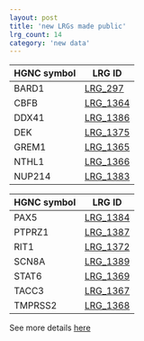 ```yaml
---
layout: post
title: 'new LRGs made public'
lrg_count: 14
category: 'new data'
---
```


<div class="clearfix">
  <div class="left margin-right-25">
    <table class="table table-hover table-lrg table-lrg-bold-left-col" style="width:auto">
      <thead>
        <tr><th>HGNC symbol</th><th>LRG ID</th></tr>
      </thead>
      <tbody class="bordered-columns">
        <tr><td>BARD1</td><td><a href="{{ site.urls.lrg_ftp_http }}LRG_297.xml" target="_blank">LRG_297</a></td></tr>
        <tr><td>CBFB</td><td><a href="{{ site.urls.lrg_ftp_http }}LRG_1364.xml" target="_blank">LRG_1364</a></td></tr>
        <tr><td>DDX41</td><td><a href="{{ site.urls.lrg_ftp_http }}LRG_1386.xml" target="_blank">LRG_1386</a></td></tr>
        <tr><td>DEK</td><td><a href="{{ site.urls.lrg_ftp_http }}LRG_1375.xml" target="_blank">LRG_1375</a></td></tr>
        <tr><td>GREM1</td><td><a href="{{ site.urls.lrg_ftp_http }}LRG_1365.xml" target="_blank">LRG_1365</a></td></tr>
        <tr><td>NTHL1</td><td><a href="{{ site.urls.lrg_ftp_http }}LRG_1366.xml" target="_blank">LRG_1366</a></td></tr>
        <tr><td>NUP214</td><td><a href="{{ site.urls.lrg_ftp_http }}LRG_1383.xml" target="_blank">LRG_1383</a></td></tr>
      </tbody>
    </table>
  </div>
  <div class="left">
    <table class="table table-hover table-lrg table-lrg-bold-left-col" style="width:auto">
      <thead>
        <tr><th>HGNC symbol</th><th>LRG ID</th></tr>
      </thead>
      <tbody class="bordered-columns">
        <tr><td>PAX5</td><td><a href="{{ site.urls.lrg_ftp_http }}LRG_1384.xml" target="_blank">LRG_1384</a></td></tr>
        <tr><td>PTPRZ1</td><td><a href="{{ site.urls.lrg_ftp_http }}LRG_1387.xml" target="_blank">LRG_1387</a></td></tr>
        <tr><td>RIT1</td><td><a href="{{ site.urls.lrg_ftp_http }}LRG_1372.xml" target="_blank">LRG_1372</a></td></tr>
        <tr><td>SCN8A</td><td><a href="{{ site.urls.lrg_ftp_http }}LRG_1389.xml" target="_blank">LRG_1389</a></td></tr>
        <tr><td>STAT6</td><td><a href="{{ site.urls.lrg_ftp_http }}LRG_1369.xml" target="_blank">LRG_1369</a></td></tr>
        <tr><td>TACC3</td><td><a href="{{ site.urls.lrg_ftp_http }}LRG_1367.xml" target="_blank">LRG_1367</a></td></tr>
        <tr><td>TMPRSS2</td><td><a href="{{ site.urls.lrg_ftp_http }}LRG_1368.xml" target="_blank">LRG_1368</a></td></tr>
        </tbody>
    </table>
  </div>
</div>
<div class="margin-bottom-40">
See more details <a class="btn btn-primary btn-xs" href="/search/?query=LRG_1386;LRG_1384;LRG_1364;LRG_1369;LRG_1372;LRG_297;LRG_1366;LRG_1365;LRG_1368;LRG_1389;LRG_1367;LRG_1383;LRG_1387;LRG_1375">here</a>
</div>